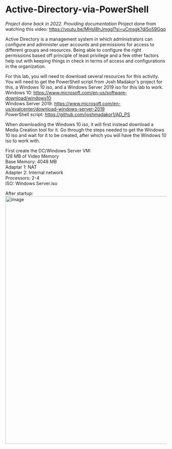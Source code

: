 # Active-Directory-via-PowerShell
*Project done back in 2022. Providing documentation*
Project done from watching this video: https://youtu.be/MHsI8hJmggI?si=uCmsgk7di5o59Ggq

Active Directory is a management system in which administrators can configure and administer user accounts and permissions for access to different groups and resources. Being able to configure the right permissions based off principle of least privilege and a few other factors help out with keeping things in check in terms of access and configurations in the organization. 

For this lab, you will need to download several resources for this activity. You will need to get the PowerShell script from Josh Madakor's project for this, a Windows 10 iso, and a Windows Server 2019 iso for this lab to work.  
Windows 10: https://www.microsoft.com/en-us/software-download/windows10  
Windows Server 2019: https://www.microsoft.com/en-us/evalcenter/download-windows-server-2019  
PowerShell script: https://github.com/joshmadakor1/AD_PS   

When downloading the Windows 10 iso, it will first instead download a Media Creation tool for it. Go through the steps needed to get the Windows 10 iso and wait for it to be created, after which you will have the Windows 10 iso to work with. 

First create the DC/Windows Server VM:  
128 MB of Video Memory  
Base Memory: 4048 MB  
Adaptar 1: NAT  
Adapter 2: Internal network  
Processors: 2-4  
ISO: Windows Server.iso  

After startup:  
<img width="1027" height="773" alt="image" src="https://github.com/user-attachments/assets/9f67797e-a38d-4d4e-93ce-c28e3e1690b7" />  




